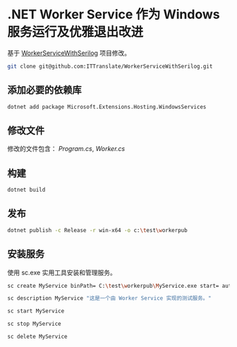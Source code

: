 # .NET Worker Service 作为 Windows 服务运行及优雅退出改进

<!-- [Read the related article](https://ittranslator.cn/dotnet/csharp/2021/05/31/worker-service-with-serilog.html). -->

基于 [WorkerServiceWithSerilog](https://github.com/ITTranslate/WorkerServiceWithSerilog) 项目修改。

```bash
git clone git@github.com:ITTranslate/WorkerServiceWithSerilog.git
```

## 添加必要的依赖库

```bash
dotnet add package Microsoft.Extensions.Hosting.WindowsServices
```

## 修改文件

修改的文件包含： *Program.cs*, *Worker.cs*

## 构建

```bash
dotnet build
```

## 发布

```bash
dotnet publish -c Release -r win-x64 -o c:\test\workerpub
```

## 安装服务

使用 sc.exe 实用工具安装和管理服务。

```bash
sc create MyService binPath= C:\test\workerpub\MyService.exe start= auto displayname= "技术译站的测试服务"

sc description MyService "这是一个由 Worker Service 实现的测试服务。"

sc start MyService

sc stop MyService

sc delete MyService
```
